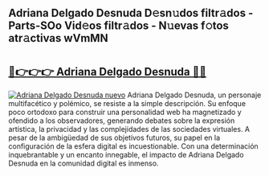 ## Adriana Delgado Desnuda D𝚎sn𝚞dos filtr𝚊dos - Parts-SOo Vid𝚎os filtr𝚊dos - N𝚞evas f𝚘tos atr𝚊ctivas wVmMN

# <h2><a href="http://mbbfb6d.tromn.icu/?c=Adriana+Delgado+Desnuda">🔗👉👉👉 Adriana Delgado Desnuda 🔗🔗</a></h2>

[![Adriana Delgado Desnuda nuevo](https://i.imgur.com/pEAQMta.gif)](http://mbbfb6d.tromn.icu/?c=Adriana+Delgado+Desnuda)
Adriana Delgado Desnuda, un personaje multifacético y polémico, se resiste a la simple descripción. Su enfoque poco ortodoxo para construir una personalidad web ha magnetizado y ofendido a los observadores, generando debates sobre la expresión artística, la privacidad y las complejidades de las sociedades virtuales. A pesar de la ambigüedad de sus objetivos futuros, su papel en la configuración de la esfera digital es incuestionable. Con una determinación inquebrantable y un encanto innegable, el impacto de Adriana Delgado Desnuda en la comunidad digital es inmenso.
